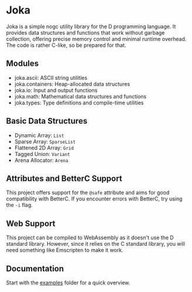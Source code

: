 # Joka

Joka is a simple nogc utility library for the D programming language.
It provides data structures and functions that work without garbage collection, offering precise memory control and minimal runtime overhead.
The code is rather C-like, so be prepared for that.

## Modules

* joka.ascii: ASCII string utilities
* joka.containers: Heap-allocated data structures
* joka.io: Input and output functions
* joka.math: Mathematical data structures and functions
* joka.types: Type definitions and compile-time utilities

## Basic Data Structures

* Dynamic Array: `List`
* Sparse Array: `SparseList`
* Flattened 2D Array: `Grid`
* Tagged Union: `Variant`
* Arena Allocator: `Arena`

## Attributes and BetterC Support

This project offers support for the `@safe` attribute and aims for good compatibility with BetterC.
If you encounter errors with BetterC, try using the `-i` flag.

## Web Support

This project can be compiled to WebAssembly as it doesn't use the D standard library.
However, since it relies on the C standard library, you will need something like Emscripten to make it work.

## Documentation

Start with the [examples](./examples/) folder for a quick overview.
